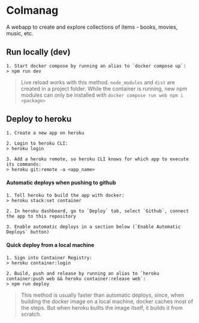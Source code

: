 # Colmanag

A webapp to create and explore collections of items - books, movies, music, etc.

## Run locally (dev)

```
1. Start docker compose by running an alias to `docker compose up`:
> npm run dev
```

> Live reload works with this method. `node_modules` and `dist` are created in a project folder. While the container is running, new npm modules can only be installed with `docker compose run web npm i <package>`

## Deploy to heroku

```
1. Create a new app on heroku

2. Login to heroku CLI:
> heroku login

3. Add a heroku remote, so heroku CLI knows for which app to execute its commands:
> heroku git:remote -a <app_name>
```

#### Automatic deploys when pushing to github

```
1. Tell heroku to build the app with docker:
> heroku stack:set container

2. In heroku dashboard, go to `Deploy` tab, select `Github`, connect the app to this repository

3. Enable automatic deploys in a section below (`Enable Automatic Deploys` button)
```

#### Quick deploy from a local machine

```
1. Sign into Container Registry:
> heroku container:login

2. Build, push and release by running an alias to `heroku container:push web && heroku container:release web`:
> npm run deploy
```

> This method is usually faster than automatic deploys, since, when building the docker image on a local machine, docker caches most of the steps. But when heroku builts the image itself, it builds it from scratch.
